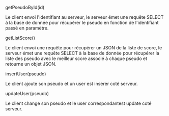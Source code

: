 getPseudoById(id)

Le client envoi l'identifiant au serveur, le serveur émet une requête SELECT à la base de donnée pour récupérer le pseudo en fonction de l'identifiant passé en paramètre.

getListScore()

Le client envoi une requête pour récupérer un JSON de la liste de score, le serveur émet une requête SELECT à la base de donnée pour récupérer la liste des pseudo avec le meilleur score associé à chaque pseudo et retourne un objet JSON.

insertUser(pseudo)  

Le client ajoute son pseudo et un user est inserer coté serveur.

updateUser(pseudo)

Le client change son pseudo et le user correspondantest update coté serveur.
